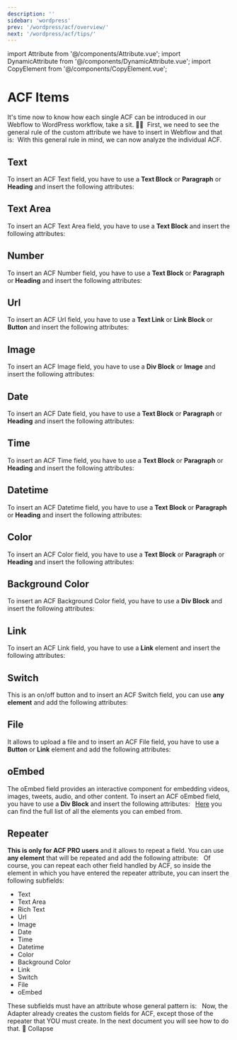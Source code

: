 ```yaml
---
description: ''
sidebar: 'wordpress'
prev: '/wordpress/acf/overview/'
next: '/wordpress/acf/tips/'
---
```

import Attribute from '@/components/Attribute.vue';
import DynamicAttribute from '@/components/DynamicAttribute.vue';
import CopyElement from '@/components/CopyElement.vue';
​
# ACF Items
It's time now to know how each single ACF can be introduced in our Webflow to WordPress workflow, take a sit. 👨‍🏫
​
First, we need to see the general rule of the custom attribute we have to insert in Webflow and that is:
​
<DynamicAttribute name="acf:field-type" value="field-slug" />
​
With this general rule in mind, we can now analyze the individual ACF.
​
## Text
To insert an ACF Text field, you have to use a **Text Block** or **Paragraph** or **Heading** and insert the following attributes:
​
<DynamicAttribute name="acf:text" value="field-slug" />
​
## Text Area
To insert an ACF Text Area field, you have to use a **Text Block** and insert the following attributes:
​
<DynamicAttribute name="acf:textarea" value="field-slug" />
​
## Number
To insert an ACF Number field, you have to use a **Text Block** or **Paragraph** or **Heading** and insert the following attributes:
​
<DynamicAttribute name="acf:number" value="field-slug" />
​
## Url
To insert an ACF Url field, you have to use a **Text Link** or **Link Block** or **Button** and insert the following attributes:
​
<DynamicAttribute name="acf:url" value="field-slug" />
​
## Image
To insert an ACF Image field, you have to use a **Div Block** or **Image** and insert the following attributes:
​
<DynamicAttribute name="acf:image" value="field-slug" />
​
## Date
To insert an ACF Date field, you have to use a **Text Block** or **Paragraph** or **Heading** and insert the following attributes:
​
<DynamicAttribute name="acf:date" value="field-slug" />
​
## Time
To insert an ACF Time field, you have to use a **Text Block** or **Paragraph** or **Heading** and insert the following attributes:
​
<DynamicAttribute name="acf:time" value="field-slug" />
​
## Datetime
To insert an ACF Datetime field, you have to use a **Text Block** or **Paragraph** or **Heading** and insert the following attributes:
​
<DynamicAttribute name="acf:datetime" value="field-slug" />
​
## Color
To insert an ACF Color field, you have to use a **Text Block** or **Paragraph** or **Heading** and insert the following attributes:
​
<DynamicAttribute name="acf:color" value="field-slug" />
​
## Background Color
To insert an ACF Background Color field, you have to use a **Div Block** and insert the following attributes:
​
<DynamicAttribute name="acf:bgcolor" value="field-slug" />
​
## Link
To insert an ACF Link field, you have to use a **Link** element and insert the following attributes:
​
<DynamicAttribute name="acf:link" value="field-slug" />
​
## Switch
This is an on/off button and to insert an ACF Switch field, you can use **any element** and add the following attributes:
​
<DynamicAttribute name="acf:switch" value="field-slug" />
​
## File
It allows to upload a file and to insert an ACF File field, you have to use a **Button** or **Link** element and add the following attributes:
​
<DynamicAttribute name="acf:file" value="field-slug" />
​
## oEmbed
The oEmbed field provides an interactive component for embedding videos, images, tweets, audio, and other content.
To insert an ACF oEmbed field, you have to use a **Div Block** and insert the following attributes:
​
<DynamicAttribute name="acf:oembed" value="field-slug" />
​
[Here](https://wordpress.org/support/article/embeds/#okay-so-what-sites-can-i-embed-from) you can find the full list of all the elements you can embed from.
​
## Repeater
**This is only for ACF PRO users** and it allows to repeat a field. You can use **any element** that will be repeated and add the following attribute:
​
<DynamicAttribute name="acf:repeater" value="field-slug" />
​
Of course, you can repeat each other field handled by ACF, so inside the element in which you have entered the repeater attribute, you can insert the following subfields:
​
- Text
- Text Area
- Rich Text
- Url
- Image
- Date
- Time
- Datetime
- Color
- Background Color
- Link
- Switch
- File
- oEmbed
​

These subfields must have an attribute whose general pattern is:
​
<DynamicAttribute name="subfield:field-type" value="field-slug" />
​
Now, the Adapter already creates the custom fields for ACF, except those of the repeater that YOU must create. In the next document you will see how to do that. 🤙
Collapse



